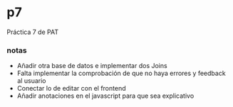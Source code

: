 # p7
Práctica 7 de PAT


### notas

- Añadir otra base de datos e implementar dos Joins
- Falta implementar la comprobación de que no haya errores y feedback al usuario
- Conectar lo de editar con el frontend
- Añadir anotaciones en el javascript para que sea explicativo